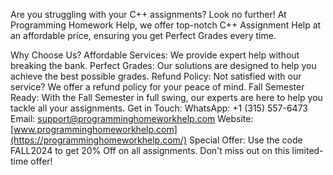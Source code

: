 Are you struggling with your C++ assignments? Look no further! At Programming Homework Help, we offer top-notch C++ Assignment Help at an affordable price, ensuring you get Perfect Grades every time.

Why Choose Us?
Affordable Services: We provide expert help without breaking the bank.
Perfect Grades: Our solutions are designed to help you achieve the best possible grades.
Refund Policy: Not satisfied with our service? We offer a refund policy for your peace of mind.
Fall Semester Ready: With the Fall Semester in full swing, our experts are here to help you tackle all your assignments.
Get in Touch:
WhatsApp: +1 (315) 557-6473
Email: support@programminghomeworkhelp.com
Website: [www.programminghomeworkhelp.com](https://programminghomeworkhelp.com/)
Special Offer:
Use the code FALL2024 to get 20% Off on all assignments. Don't miss out on this limited-time offer!

